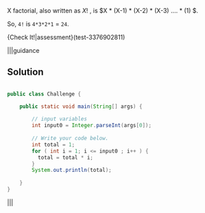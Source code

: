 X factorial, also written as $X!$ , is $X * (X-1) * (X-2) * (X-3) .... * (1) $.

So, `4!` is `4*3*2*1` = `24`.

{Check It!|assessment}(test-3376902811)

|||guidance
## Solution

```java

public class Challenge {

    public static void main(String[] args) {
      
        // input variables
        int input0 = Integer.parseInt(args[0]);
      
        // Write your code below.
        int total = 1;
        for ( int i = 1; i <= input0 ; i++ ) {
          total = total * i;
        }
        System.out.println(total);
      
    }
}

```

|||

